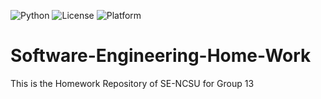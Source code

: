![Python](https://img.shields.io/badge/language-Python-blue)
![License](https://img.shields.io/badge/license-BSD--2--Clause-blue)
![Platform](https://img.shields.io/badge/platform-Linux-brightgreen)

# Software-Engineering-Home-Work
This is the Homework Repository of SE-NCSU for Group 13
